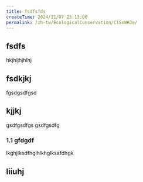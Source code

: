 ```yaml
---
title: fsdfsfds
createTime: 2024/11/07 23:13:06
permalink: /zh-tw/EcologicalConservation/ClSxWH3e/
---
```



## fsdfs
hkjhljhjhlhj
## fsdkjkj

fgsdgsdfgsd

## kjjkj

gsdfgsdfgs
gsdfgsdfg

### 1.1 gfdgdf


lkghjlksdfhglhlkhglksafdhgk

## liiuhj

